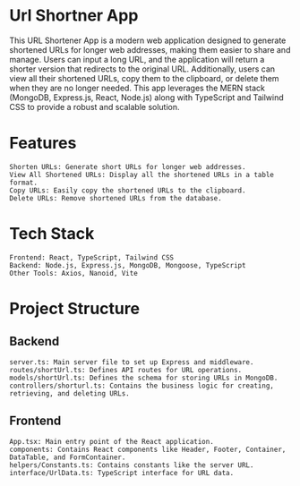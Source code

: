 # Url Shortner App

This URL Shortener App is a modern web application designed to generate shortened URLs for longer web addresses, making them easier to share and manage. Users can input a long URL, and the application will return a shorter version that redirects to the original URL. Additionally, users can view all their shortened URLs, copy them to the clipboard, or delete them when they are no longer needed. This app leverages the MERN stack (MongoDB, Express.js, React, Node.js) along with TypeScript and Tailwind CSS to provide a robust and scalable solution.

# Features

    Shorten URLs: Generate short URLs for longer web addresses.
    View All Shortened URLs: Display all the shortened URLs in a table format.
    Copy URLs: Easily copy the shortened URLs to the clipboard.
    Delete URLs: Remove shortened URLs from the database.

# Tech Stack

    Frontend: React, TypeScript, Tailwind CSS
    Backend: Node.js, Express.js, MongoDB, Mongoose, TypeScript
    Other Tools: Axios, Nanoid, Vite

# Project Structure
## Backend

    server.ts: Main server file to set up Express and middleware.
    routes/shortUrl.ts: Defines API routes for URL operations.
    models/shortUrl.ts: Defines the schema for storing URLs in MongoDB.
    controllers/shorturl.ts: Contains the business logic for creating, retrieving, and deleting URLs.

## Frontend

    App.tsx: Main entry point of the React application.
    components: Contains React components like Header, Footer, Container, DataTable, and FormContainer.
    helpers/Constants.ts: Contains constants like the server URL.
    interface/UrlData.ts: TypeScript interface for URL data.
